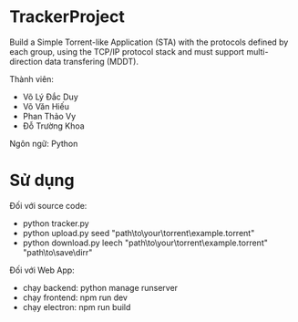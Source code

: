 # TrackerProject


Build a Simple Torrent-like Application (STA) with the protocols defined by each group, using the TCP/IP protocol stack and must support multi-direction data transfering (MDDT).


Thành viên:


- Võ Lý Đắc Duy
- Võ Văn Hiếu
- Phan Thảo Vy
- Đỗ Trường Khoa


Ngôn ngữ: Python


# Sử dụng


Đối với source code:


 - python tracker.py
 - python upload.py seed "path\to\your\torrent\example.torrent"
 - python download.py leech "path\to\your\torrent\example.torrent" "path\to\save\dirr"

 
Đối với Web App:


 - chạy backend: python manage runserver
 - chạy frontend: npm run dev
 - chạy electron: npm run build
